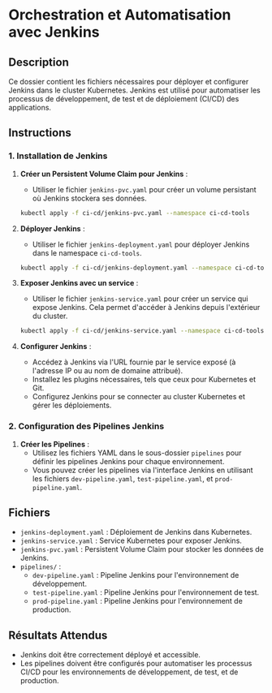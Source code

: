 # Orchestration et Automatisation avec Jenkins

## Description
Ce dossier contient les fichiers nécessaires pour déployer et configurer Jenkins dans le cluster Kubernetes. Jenkins est utilisé pour automatiser les processus de développement, de test et de déploiement (CI/CD) des applications.

## Instructions

### 1. Installation de Jenkins

1. **Créer un Persistent Volume Claim pour Jenkins** :
    - Utiliser le fichier `jenkins-pvc.yaml` pour créer un volume persistant où Jenkins stockera ses données.
    ```bash
    kubectl apply -f ci-cd/jenkins-pvc.yaml --namespace ci-cd-tools
    ```

2. **Déployer Jenkins** :
    - Utiliser le fichier `jenkins-deployment.yaml` pour déployer Jenkins dans le namespace `ci-cd-tools`.
    ```bash
    kubectl apply -f ci-cd/jenkins-deployment.yaml --namespace ci-cd-tools
    ```

3. **Exposer Jenkins avec un service** :
    - Utiliser le fichier `jenkins-service.yaml` pour créer un service qui expose Jenkins. Cela permet d'accéder à Jenkins depuis l'extérieur du cluster.
    ```bash
    kubectl apply -f ci-cd/jenkins-service.yaml --namespace ci-cd-tools
    ```

4. **Configurer Jenkins** :
    - Accédez à Jenkins via l'URL fournie par le service exposé (à l'adresse IP ou au nom de domaine attribué).
    - Installez les plugins nécessaires, tels que ceux pour Kubernetes et Git.
    - Configurez Jenkins pour se connecter au cluster Kubernetes et gérer les déploiements.

### 2. Configuration des Pipelines Jenkins

1. **Créer les Pipelines** :
    - Utilisez les fichiers YAML dans le sous-dossier `pipelines` pour définir les pipelines Jenkins pour chaque environnement.
    - Vous pouvez créer les pipelines via l'interface Jenkins en utilisant les fichiers `dev-pipeline.yaml`, `test-pipeline.yaml`, et `prod-pipeline.yaml`.

## Fichiers

- `jenkins-deployment.yaml` : Déploiement de Jenkins dans Kubernetes.
- `jenkins-service.yaml` : Service Kubernetes pour exposer Jenkins.
- `jenkins-pvc.yaml` : Persistent Volume Claim pour stocker les données de Jenkins.
- `pipelines/` :
    - `dev-pipeline.yaml` : Pipeline Jenkins pour l'environnement de développement.
    - `test-pipeline.yaml` : Pipeline Jenkins pour l'environnement de test.
    - `prod-pipeline.yaml` : Pipeline Jenkins pour l'environnement de production.

## Résultats Attendus

- Jenkins doit être correctement déployé et accessible.
- Les pipelines doivent être configurés pour automatiser les processus CI/CD pour les environnements de développement, de test, et de production.
